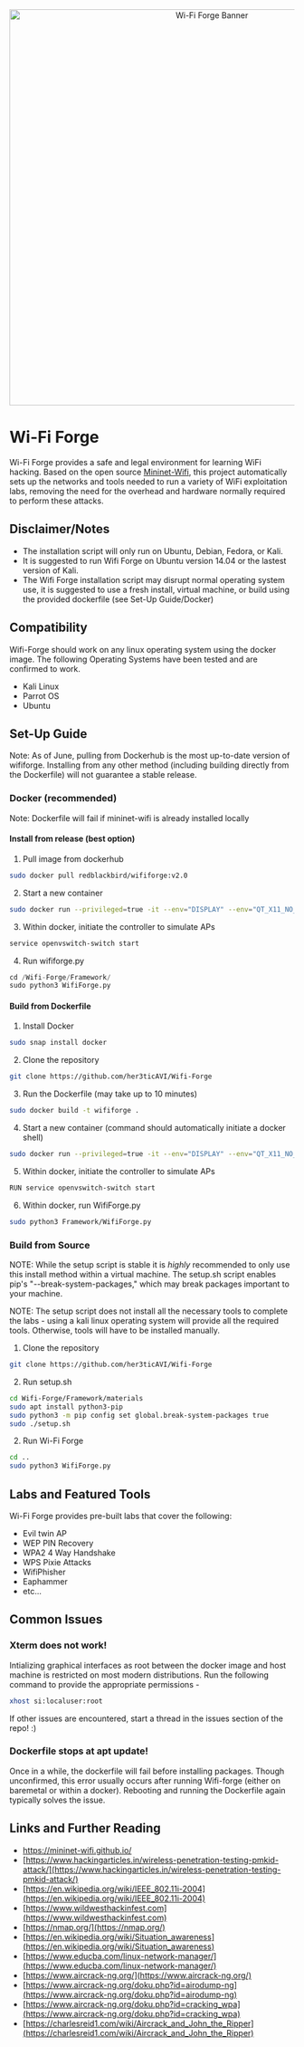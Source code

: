 <div style="text-align: center; display: flex; justify-content: center; align-items: center;">
  <img src="https://github.com/her3ticAVI/MiniNet-Framework/blob/main/images/landpage.png" alt="Wi-Fi Forge Banner" width="700" height="700">
</div>

# Wi-Fi Forge
Wi-Fi Forge provides a safe and legal environment for learning WiFi hacking. Based on the open source [Mininet-Wifi](https://github.com/intrig-unicamp/mininet-wifi/tree/master?tab=readme-ov-file), this project automatically sets up the networks and tools needed to run a variety of WiFi exploitation labs, removing the need for the overhead and hardware normally required to perform these attacks. 

## Disclaimer/Notes
- The installation script will only run on Ubuntu, Debian, Fedora, or Kali. 
- It is suggested to run Wifi Forge on Ubuntu version 14.04 or the lastest version of Kali. 
- The Wifi Forge installation script may disrupt normal operating system use, it is suggested to use a fresh install, virtual machine, or build using the provided dockerfile (see Set-Up Guide/Docker)

## Compatibility
Wifi-Forge should work on any linux operating system using the docker image. The following Operating Systems have been tested and are confirmed to work.
- Kali Linux
- Parrot OS
- Ubuntu

## Set-Up Guide
Note: As of June, pulling from Dockerhub is the most up-to-date version of wififorge. Installing from any other method (including building directly from the Dockerfile) will not guarantee a stable release.

### Docker (recommended)
Note: Dockerfile will fail if mininet-wifi is already installed locally

#### Install from release (best option)
1. Pull image from dockerhub
```bash
sudo docker pull redblackbird/wififorge:v2.0
```
2. Start a new container
  ```bash
  sudo docker run --privileged=true -it --env="DISPLAY" --env="QT_X11_NO_MITSHM=1" -v /tmp/.X11-unix:/tmp/.X11-unix:rw -v /sys/:/sys -v /lib/modules/:/lib/modules/ --name mininet-wifi --network=host --hostname mininet-wifi redblackbird/wififorge:v2.0 /bin/bash
  ```
3. Within docker, initiate the controller to simulate APs
```bash
service openvswitch-switch start
```
4. Run wififorge.py
```python
cd /Wifi-Forge/Framework/
sudo python3 WifiForge.py
```
#### Build from Dockerfile
1. Install Docker
```bash
sudo snap install docker
```

2. Clone the repository
```bash
git clone https://github.com/her3ticAVI/Wifi-Forge
```

3. Run the Dockerfile (may take up to 10 minutes)
```bash
sudo docker build -t wififorge .
```

4. Start a new container (command should automatically initiate a docker shell)
```bash
sudo docker run --privileged=true -it --env="DISPLAY" --env="QT_X11_NO_MITSHM=1" -v /tmp/.X11-unix:/tmp/.X11-unix:rw -v /sys/:/sys -v /lib/modules/:/lib/modules/ --name mininet-wifi --network=host --hostname mininet-wifi wififorge /bin/bash
```

5. Within docker, initiate the controller to simulate APs
```bash
RUN service openvswitch-switch start
```

6. Within docker, run WifiForge.py
```bash
sudo python3 Framework/WifiForge.py
```

### Build from Source
NOTE: While the setup script is stable it is *highly* recommended to only use this install method within a virtual machine. The setup.sh script enables pip's "--break-system-packages," which may break packages important to your machine. 

NOTE: The setup script does not install all the necessary tools to complete the labs - using a kali linux operating system will provide all the required tools. Otherwise, tools will have to be installed manually.

1. Clone the repository
```bash
git clone https://github.com/her3ticAVI/Wifi-Forge
```
2. Run setup.sh
```bash
cd Wifi-Forge/Framework/materials
sudo apt install python3-pip
sudo python3 -m pip config set global.break-system-packages true
sudo ./setup.sh
```

2. Run Wi-Fi Forge
```bash
cd ..
sudo python3 WifiForge.py
```

## Labs and Featured Tools
Wi-Fi Forge provides pre-built labs that cover the following:

- Evil twin AP
- WEP PIN Recovery
- WPA2 4 Way Handshake
- WPS Pixie Attacks
- WifiPhisher
- Eaphammer
- etc...

## Common Issues
### Xterm does not work!
Intializing graphical interfaces as root between the docker image and host machine is restricted on most modern distributions. Run the following command to provide the appropriate permissions - 
```bash
xhost si:localuser:root
```
If other issues are encountered, start a thread in the issues section of the repo! :) 

### Dockerfile stops at apt update!
Once in a while, the dockerfile will fail before installing packages. Though unconfirmed, this error usually occurs after running Wifi-forge (either on baremetal or within a docker). Rebooting and running the Dockerfile again typically solves the issue. 

## Links and Further Reading 
- https://mininet-wifi.github.io/ 
- [https://www.hackingarticles.in/wireless-penetration-testing-pmkid-attack/](https://www.hackingarticles.in/wireless-penetration-testing-pmkid-attack/)
- [https://en.wikipedia.org/wiki/IEEE_802.11i-2004](https://en.wikipedia.org/wiki/IEEE_802.11i-2004)
- [https://www.wildwesthackinfest.com](https://www.wildwesthackinfest.com)
- [https://nmap.org/](https://nmap.org/)
- [https://en.wikipedia.org/wiki/Situation_awareness](https://en.wikipedia.org/wiki/Situation_awareness)
- [https://www.educba.com/linux-network-manager/](https://www.educba.com/linux-network-manager/)
- [https://www.aircrack-ng.org/](https://www.aircrack-ng.org/)
- [https://www.aircrack-ng.org/doku.php?id=airodump-ng](https://www.aircrack-ng.org/doku.php?id=airodump-ng)
- [https://www.aircrack-ng.org/doku.php?id=cracking_wpa](https://www.aircrack-ng.org/doku.php?id=cracking_wpa)
- [https://charlesreid1.com/wiki/Aircrack_and_John_the_Ripper](https://charlesreid1.com/wiki/Aircrack_and_John_the_Ripper)


